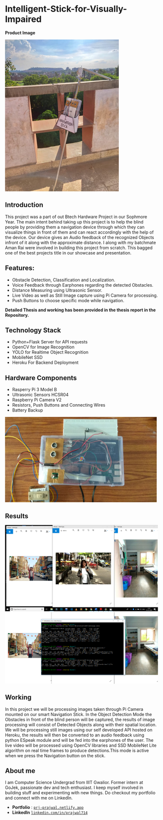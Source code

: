 # Intelligent-Stick-for-Visually-Impaired
**Product Image**


<img src="/images/navigation-stick.png" height="500">

## Introduction
This project was a part of out Btech Hardware Project in our Sophmore Year. The main intent behind taking up this project is to help the blind 
people by providing them a navigation device through which they can visualize things in front of them and
can react accordingly with the help of the device. Our device gives an Audio feedback of the recognized Objects infront of it along 
with the approximate distance.
I along with my batchmate Aman Rai were involved in building this project from scratch. This bagged one of the best projects title in our showcase and presentation. 


## Features: 
* Obstacle Detection, Classification and Localization.
* Voice Feedback through Earphones regarding the detected Obstacles.
* Distance Measuring using Ultrasonic Sensor.
* Live Video as well as Still Image capture using Pi Camera for processing.
* Push Buttons to choose specific mode while navigation.

**Detailed Thesis and working has been provided in the thesis report in the Repository.**
## Technology Stack
* Python+Flask Server for API requests
* OpenCV for Image Recognition
* YOLO for Realtime Object Recognition
* MobileNet SSD 
* Heroku For Backend Deployment
## Hardware Components
* Rasperry Pi 3 Model B
* Ultrasonic Sensors HCSR04
* Raspberry Pi Camera V2
* Resistors, Push Buttons and Connecting Wires
* Battery Backup

<img src="/images/final_deployed_view.jpg" width="500">


## Results


<p align="center">
    <img src="/images/testImages.png" alt="test Images" width="700">
<img src="/images/testResults.png" alt="test Results" width="700">
  </p>




## Working
In this project we will be processing images taken through Pi Camera mounted on our
smart Navigation Stick. In the Object Detection Mode the Obstacles in front of the
blind person will be captured, the results of image processing will consist of Detected
Objects along with their spatial location. We will be processing still images using our
self developed API hosted on Heroku, the results will then be converted to an
audio feedback using python ESpeak module and will be fed into the earphones of the
user. The live video will be processed using OpenCV libraries and SSD MobileNet
Lite algorithm on real time frames to produce detections.This mode is active when we
press the Navigation button on the stick.

## About me
I am Computer Science Undergrad from IIIT Gwalior. Former intern at GoJek, passionate dev and tech enthusiast. I keep myself involved in building stuff and experimenting with new things. Do checkout my portfolio and connect with me on LinkedIn. 
- **Portfolio** : <a href="https://prj-prajwal.netlify.app/" target="_blank">`prj-prajwal.netlify.app`</a>
- **LinkedIn** <a href="https://www.linkedin.com/in/prajwal714/" target="_blank">`linkedin.com/in/prajwal714`</a>



